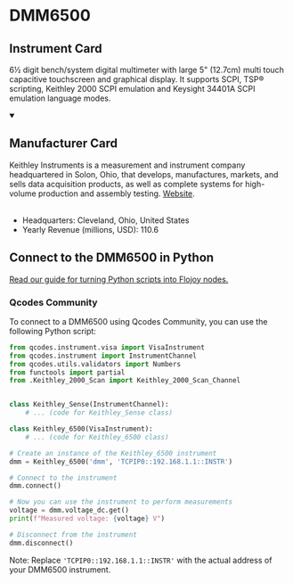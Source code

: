 
# DMM6500

## Instrument Card

6½ digit bench/system digital multimeter with large 5" (12.7cm) multi touch capacitive touchscreen and graphical display. It supports SCPI, TSP® scripting, Keithley 2000 SCPI emulation and Keysight 34401A SCPI emulation language modes.

<details open>
<summary><h2>Manufacturer Card</h2></summary>
Keithley Instruments is a measurement and instrument company headquartered in Solon, Ohio, that develops, manufactures, markets, and sells data acquisition products, as well as complete systems for high-volume production and assembly testing. <a href="https://www.tek.com/en">Website</a>.
<br></br>
<ul>
  <li>Headquarters: Cleveland, Ohio, United States</li>
  <li>Yearly Revenue (millions, USD): 110.6</li>
</ul>
</details>

## Connect to the DMM6500 in Python

[Read our guide for turning Python scripts into Flojoy nodes.](https://docs.flojoy.ai/custom-nodes/creating-custom-node/)


### Qcodes Community

To connect to a DMM6500 using Qcodes Community, you can use the following Python script:

```python
from qcodes.instrument.visa import VisaInstrument
from qcodes.instrument import InstrumentChannel
from qcodes.utils.validators import Numbers
from functools import partial
from .Keithley_2000_Scan import Keithley_2000_Scan_Channel


class Keithley_Sense(InstrumentChannel):
    # ... (code for Keithley_Sense class)

class Keithley_6500(VisaInstrument):
    # ... (code for Keithley_6500 class)

# Create an instance of the Keithley_6500 instrument
dmm = Keithley_6500('dmm', 'TCPIP0::192.168.1.1::INSTR')

# Connect to the instrument
dmm.connect()

# Now you can use the instrument to perform measurements
voltage = dmm.voltage_dc.get()
print(f"Measured voltage: {voltage} V")

# Disconnect from the instrument
dmm.disconnect()
```

Note: Replace `'TCPIP0::192.168.1.1::INSTR'` with the actual address of your DMM6500 instrument.

